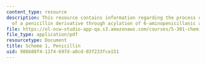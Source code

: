```yaml
---
content_type: resource
description: This resource contains information regarding the process of synthesis
  of a penicillin derivative through acylation of 6-aminopenicillanic acid.
file: https://ol-ocw-studio-app-qa.s3.amazonaws.com/courses/5-301-chemistry-laboratory-techniques-january-iap-2012/986b88f411f4697da0cd03f233fce151_MIT5_301IAP12_penicillin.pdf
file_type: application/pdf
resourcetype: Document
title: Scheme 1, Penicillin
uid: 986b88f4-11f4-697d-a0cd-03f233fce151
---
```

